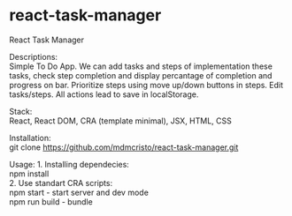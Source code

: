 # react-task-manager
React Task Manager

Descriptions:  
    Simple To Do App.
    We can add tasks and steps of implementation these tasks, check step completion and display percantage of completion and progress on bar.
    Prioritize steps using move up/down buttons in steps. Edit tasks/steps.
    All actions lead to save in localStorage.

Stack:  
    React, React DOM, CRA (template minimal), JSX, HTML, CSS

Installation:  
    git clone https://github.com/mdmcristo/react-task-manager.git

Usage:
    1. Installing dependecies:  
        npm install  
    2. Use standart CRA scripts:  
        npm start - start server and dev mode  
        npm run build - bundle
